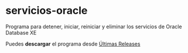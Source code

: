 # servicios-oracle
Programa para detener, iniciar, reiniciar y eliminar los servicios de Oracle Database XE

Puedes **descargar** el programa desde [Últimas Releases]([https://github.com/16maniatic/servicios-oracle/releases/OracleSE)
